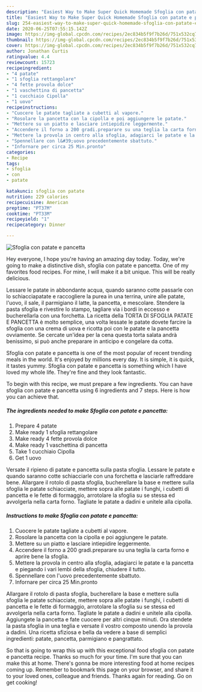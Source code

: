 ```yaml
---
description: "Easiest Way to Make Super Quick Homemade Sfoglia con patate e pancetta"
title: "Easiest Way to Make Super Quick Homemade Sfoglia con patate e pancetta"
slug: 254-easiest-way-to-make-super-quick-homemade-sfoglia-con-patate-e-pancetta
date: 2020-06-25T07:55:15.142Z
image: https://img-global.cpcdn.com/recipes/2ec834b5f9f7b26d/751x532cq70/sfoglia-con-patate-e-pancetta-recipe-main-photo.jpg
thumbnail: https://img-global.cpcdn.com/recipes/2ec834b5f9f7b26d/751x532cq70/sfoglia-con-patate-e-pancetta-recipe-main-photo.jpg
cover: https://img-global.cpcdn.com/recipes/2ec834b5f9f7b26d/751x532cq70/sfoglia-con-patate-e-pancetta-recipe-main-photo.jpg
author: Jonathan Curtis
ratingvalue: 4.4
reviewcount: 15723
recipeingredient:
- "4 patate"
- "1 sfoglia rettangolare"
- "4 fette provola dolce"
- "1 vaschettina di pancetta"
- "1 cucchiaio Cipolla"
- "1 uovo"
recipeinstructions:
- "Cuocere le patate tagliate a cubetti al vapore."
- "Rosolare la pancetta con la cipolla e poi aggiungere le patate."
- "Mettere su un piatto e lasciare intiepidire leggermente."
- "Accendere il forno a 200 gradi.preparare su una teglia la carta forno e aprire bene la sfoglia."
- "Mettere la provola in centro alla sfoglia, adagiarci le patate e la pancetta e piegando i vari lembi della sfoglia, chiudere il tutto."
- "Spennellare con l&#39;uovo precedentemente sbattuto."
- "Infornare per circa 25 Min.pronto"
categories:
- Recipe
tags:
- sfoglia
- con
- patate

katakunci: sfoglia con patate 
nutrition: 229 calories
recipecuisine: American
preptime: "PT37M"
cooktime: "PT33M"
recipeyield: "1"
recipecategory: Dinner

---
```



![Sfoglia con patate e pancetta](https://img-global.cpcdn.com/recipes/2ec834b5f9f7b26d/751x532cq70/sfoglia-con-patate-e-pancetta-recipe-main-photo.jpg)

Hey everyone, I hope you're having an amazing day today. Today, we're going to make a distinctive dish, sfoglia con patate e pancetta. One of my favorites food recipes. For mine, I will make it a bit unique. This will be really delicious.

Lessare le patate in abbondante acqua, quando saranno cotte passarle con lo schiacciapatate e raccogliere la purea in una terrina, unire alle patate, l&#39;uovo, il sale, il parmigiano il latte, la pancetta, e mescolare. Stendere la pasta sfoglia e rivestire lo stampo, tagliare via i bordi in eccesso e bucherellarla con una forchetta. La ricetta della TORTA DI SFOGLIA PATATE E PANCETTA è molto semplice, una volta lessate le patate dovete farcire la sfoglia con una crema di uova e ricotta poi con le patate e la pancetta ovviamente. Se cercate un&#39;idea per la cena questa torta salata andrà benissimo, si può anche preparare in anticipo e congelare da cotta.

Sfoglia con patate e pancetta is one of the most popular of recent trending meals in the world. It's enjoyed by millions every day. It is simple, it is quick, it tastes yummy. Sfoglia con patate e pancetta is something which I have loved my whole life. They're fine and they look fantastic.


To begin with this recipe, we must prepare a few ingredients. You can have sfoglia con patate e pancetta using 6 ingredients and 7 steps. Here is how you can achieve that.

<!--inarticleads1-->

##### The ingredients needed to make Sfoglia con patate e pancetta:

1. Prepare 4 patate
1. Make ready 1 sfoglia rettangolare
1. Make ready 4 fette provola dolce
1. Make ready 1 vaschettina di pancetta
1. Take 1 cucchiaio Cipolla
1. Get 1 uovo


Versate il ripieno di patate e pancetta sulla pasta sfoglia. Lessare le patate e quando saranno cotte schiacciarle con una forchetta e lasciarle raffreddare bene. Allargare il rotolo di pasta sfoglia, bucherellare la base e mettere sulla sfoglia le patate schiacciate, mettere sopra alle patate i funghi, i cubetti di pancetta e le fette di formaggio, arrotolare la sfoglia su se stessa ed avvolgerla nella carta forno. Tagliate le patate a dadini e unitele alla cipolla. 

<!--inarticleads2-->

##### Instructions to make Sfoglia con patate e pancetta:

1. Cuocere le patate tagliate a cubetti al vapore.
1. Rosolare la pancetta con la cipolla e poi aggiungere le patate.
1. Mettere su un piatto e lasciare intiepidire leggermente.
1. Accendere il forno a 200 gradi.preparare su una teglia la carta forno e aprire bene la sfoglia.
1. Mettere la provola in centro alla sfoglia, adagiarci le patate e la pancetta e piegando i vari lembi della sfoglia, chiudere il tutto.
1. Spennellare con l&#39;uovo precedentemente sbattuto.
1. Infornare per circa 25 Min.pronto


Allargare il rotolo di pasta sfoglia, bucherellare la base e mettere sulla sfoglia le patate schiacciate, mettere sopra alle patate i funghi, i cubetti di pancetta e le fette di formaggio, arrotolare la sfoglia su se stessa ed avvolgerla nella carta forno. Tagliate le patate a dadini e unitele alla cipolla. Aggiungete la pancetta e fate cuocere per altri cinque minuti. Ora stendete la pasta sfoglia in una teglia e versate il vostro composto unendo la provola a dadini. Una ricetta sfiziosa e bella da vedere a base di semplici ingredienti: patate, pancetta, parmigiano e pangrattato. 

So that is going to wrap this up with this exceptional food sfoglia con patate e pancetta recipe. Thanks so much for your time. I'm sure that you can make this at home. There's gonna be more interesting food at home recipes coming up. Remember to bookmark this page on your browser, and share it to your loved ones, colleague and friends. Thanks again for reading. Go on get cooking!
